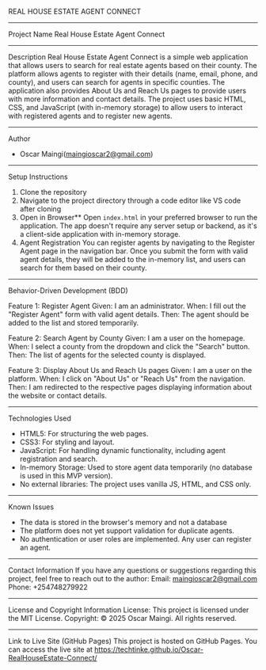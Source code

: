 REAL HOUSE ESTATE AGENT CONNECT

---

Project Name
Real House Estate Agent Connect

---

Description
Real House Estate Agent Connect is a simple web application that allows users to search for real estate agents based on their county. The platform allows agents to register with their details (name, email, phone, and county), and users can search for agents in specific counties. The application also provides About Us and Reach Us pages to provide users with more information and contact details.
The project uses basic HTML, CSS, and JavaScript (with in-memory storage) to allow users to interact with registered agents and to register new agents.

---

Author

- Oscar Maingi(maingioscar2@gmail.com)

---

Setup Instructions

1. Clone the repository
2. Navigate to the project directory through a code editor like VS code after cloning
3. Open in Browser\*\*
   Open `index.html` in your preferred browser to run the application. The app doesn't require any server setup or backend, as it's a client-side application with in-memory storage.
4. Agent Registration
   You can register agents by navigating to the Register Agent page in the navigation bar. Once you submit the form with valid agent details, they will be added to the in-memory list, and users can search for them based on their county.

---

Behavior-Driven Development (BDD)

Feature 1: Register Agent
Given: I am an administrator.
When: I fill out the "Register Agent" form with valid agent details.
Then: The agent should be added to the list and stored temporarily.

Feature 2: Search Agent by County
Given: I am a user on the homepage.
When: I select a county from the dropdown and click the "Search" button.
Then: The list of agents for the selected county is displayed.

Feature 3: Display About Us and Reach Us pages
Given: I am a user on the platform.
When: I click on "About Us" or "Reach Us" from the navigation.
Then: I am redirected to the respective pages displaying information about the website or contact details.

---

Technologies Used

- HTML5: For structuring the web pages.
- CSS3: For styling and layout.
- JavaScript: For handling dynamic functionality, including agent registration and search.
- In-memory Storage: Used to store agent data temporarily (no database is used in this MVP version).
- No external libraries: The project uses vanilla JS, HTML, and CSS only.

---

Known Issues

- The data is stored in the browser's memory and not a database
- The platform does not yet support validation for duplicate agents.
- No authentication or user roles are implemented. Any user can register an agent.

---

Contact Information
If you have any questions or suggestions regarding this project, feel free to reach out to the author:
Email: maingioscar2@gmail.com
Phone: +254748279922

---

License and Copyright Information
License: This project is licensed under the MIT License.
Copyright: © 2025 Oscar Maingi. All rights reserved.

---

Link to Live Site (GitHub Pages)
This project is hosted on GitHub Pages. You can access the live site at https://techtinke.github.io/Oscar-RealHouseEstate-Connect/
